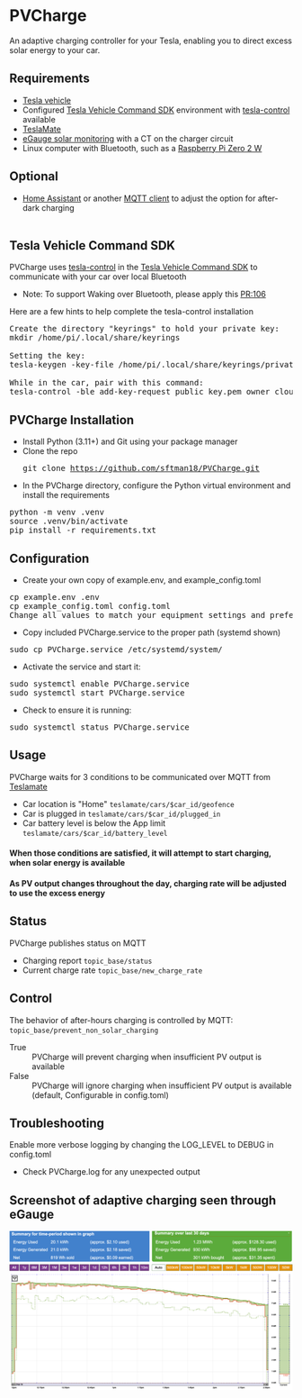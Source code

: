 # PVCharge

An adaptive charging controller for your Tesla, enabling you to direct excess solar energy to your car.

## Requirements
- <a href="https://www.tesla.com/">Tesla vehicle</a>
- Configured <a href="https://github.com/teslamotors/vehicle-command">Tesla Vehicle Command SDK</a> environment with <a href="https://github.com/teslamotors/vehicle-command/tree/main/cmd/tesla-control">tesla-control</a> available
- <a href="https://github.com/teslamate-org/teslamate">TeslaMate</a>
- <a href="https://www.egauge.net">eGauge solar monitoring</a> with a CT on the charger circuit
- Linux computer with Bluetooth, such as a <a href="https://www.raspberrypi.com/products/raspberry-pi-zero-2-w/">Raspberry Pi Zero 2 W</a>

## Optional
- <a href="https://www.home-assistant.io/">Home Assistant</a> or another <a href="https://apps.apple.com/us/app/mqttool/id1085976398">MQTT client</a> to adjust the option for after-dark charging<br><br>

## Tesla Vehicle Command SDK

PVCharge uses <a href="https://github.com/teslamotors/vehicle-command/tree/main/cmd/tesla-control">tesla-control</a> in the <a href="https://github.com/teslamotors/vehicle-command">Tesla Vehicle Command SDK</a> to communicate with your car over local Bluetooth

- Note: To support Waking over Bluetooth, please apply this <a href="https://github.com/teslamotors/vehicle-command/pull/106">PR:106</a>

Here are a few hints to help complete the tesla-control installation

<pre>Create the directory "keyrings" to hold your private key:
mkdir /home/pi/.local/share/keyrings

Setting the key:
tesla-keygen -key-file /home/pi/.local/share/keyrings/private_key.pem create > public_key.pem

While in the car, pair with this command:
tesla-control -ble add-key-request public_key.pem owner cloud_key</pre>

## PVCharge Installation
- Install Python (3.11+) and Git using your package manager<br>
- Clone the repo <pre>git clone https://github.com/sftman18/PVCharge.git</pre>
- In the PVCharge directory, configure the Python virtual environment and install the requirements
<pre>python -m venv .venv
source .venv/bin/activate
pip install -r requirements.txt</pre>

## Configuration
- Create your own copy of example.env, and example_config.toml
<pre>cp example.env .env
cp example_config.toml config.toml
Change all values to match your equipment settings and preferences</pre>
- Copy included PVCharge.service to the proper path (systemd shown)
<pre>sudo cp PVCharge.service /etc/systemd/system/</pre>
- Activate the service and start it:
<pre>sudo systemctl enable PVCharge.service
sudo systemctl start PVCharge.service</pre>
- Check to ensure it is running:
<pre>sudo systemctl status PVCharge.service</pre>

## Usage
PVCharge waits for 3 conditions to be communicated over MQTT from <a href="https://docs.teslamate.org/docs/integrations/mqtt">Teslamate</a>
- Car location is "Home" <code>teslamate/cars/$car_id/geofence</code>
- Car is plugged in <code>teslamate/cars/$car_id/plugged_in</code>
- Car battery level is below the App limit <code>teslamate/cars/$car_id/battery_level</code><br>
#### When those conditions are satisfied, it will attempt to start charging, when solar energy is available
#### As PV output changes throughout the day, charging rate will be adjusted to use the excess energy

## Status
PVCharge publishes status on MQTT
- Charging report <code>topic_base/status</code>
- Current charge rate <code>topic_base/new_charge_rate</code>

## Control
The behavior of after-hours charging is controlled by MQTT: <code>topic_base/prevent_non_solar_charging</code><br>
<dl>
<dt>True</dt> <dd>PVCharge will prevent charging when insufficient PV output is available</dd>
<dt>False</dt> <dd>PVCharge will ignore charging when insufficient PV output is available (default, Configurable in config.toml)</dd>
</dl>

## Troubleshooting
Enable more verbose logging by changing the LOG_LEVEL to DEBUG in config.toml<br>
- Check PVCharge.log for any unexpected output

## Screenshot of adaptive charging seen through eGauge
<img src="energy_graph.png" alt="PV Energy Graph">
